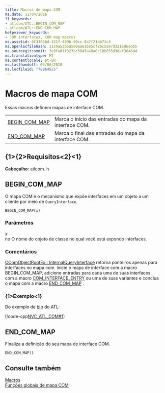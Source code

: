```yaml
---
title: Macros de mapa COM
ms.date: 11/04/2016
f1_keywords:
- atlcom/ATL::BEGIN_COM_MAP
- atlcom/ATL::END_COM_MAP
helpviewer_keywords:
- COM interfaces, COM map macros
ms.assetid: 0f33656d-321f-4996-90cc-9a7f21ab73c3
ms.openlocfilehash: 3159a53b5a500aa61b85cf2bc5a97d321ed6ebb5
ms.sourcegitcommit: 3e8fa01f323bc5043a48a0c18b855d38af3648d4
ms.translationtype: MT
ms.contentlocale: pt-BR
ms.lasthandoff: 03/06/2020
ms.locfileid: "78864925"
---
```

# <a name="com-map-macros"></a>Macros de mapa COM

Essas macros definem mapas de interface COM.

|||
|-|-|
|[BEGIN_COM_MAP](#begin_com_map)|Marca o início das entradas do mapa da interface COM.|
|[END_COM_MAP](#end_com_map)|Marca o final das entradas do mapa da interface COM.|

## <a name="requirements"></a>{1&gt;{2&gt;Requisitos&lt;2}&lt;1}

**Cabeçalho:** atlcom. h

##  <a name="begin_com_map"></a>BEGIN_COM_MAP

O mapa COM é o mecanismo que expõe interfaces em um objeto a um cliente por meio de `QueryInterface`.

```
BEGIN_COM_MAP(x)
```

### <a name="parameters"></a>Parâmetros

*x*<br/>
no O nome do objeto de classe no qual você está expondo interfaces.

### <a name="remarks"></a>Comentários

[CComObjectRootEx:: InternalQueryInterface](ccomobjectrootex-class.md#internalqueryinterface) retorna ponteiros apenas para interfaces no mapa com. Inicie o mapa de interface com a macro BEGIN_COM_MAP, adicione entradas para cada uma de suas interfaces com a macro [COM_INTERFACE_ENTRY](com-interface-entry-macros.md#com_interface_entry) ou uma de suas variantes e conclua o mapa com a macro [END_COM_MAP](#end_com_map) .

### <a name="example"></a>{1&gt;Exemplo&lt;1}

Do exemplo de [bip](../../overview/visual-cpp-samples.md) do ATL:

[!code-cpp[NVC_ATL_COM#1](../../atl/codesnippet/cpp/com-map-macros_1.h)]

##  <a name="end_com_map"></a>END_COM_MAP

Finaliza a definição do seu mapa de interface COM.

```
END_COM_MAP()
```

## <a name="see-also"></a>Consulte também

[Macros](../../atl/reference/atl-macros.md)<br/>
[Funções globais de mapa COM](../../atl/reference/com-map-global-functions.md)
